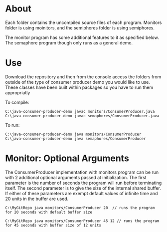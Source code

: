 # About
Each folder contains the uncompiled source files of each program. Monitors folder is using moinitors, and the semiphores folder is using semiphores.

The monitor program has some additional features to it as specified below. The semaphore program though only runs as a general demo.

# Use
Download the repository and then from the console access the folders from outside of the type of consumer producer demo you 
would like to use. These classes have been built within packages so you have to run them appropriatly

To compile:
````
C:\java-consumer-producer-demo javac monitors/ConsumerProducer.java
C:\java-consumer-producer-demo javac semaphores/ConsumerProducer.java
````

To run:
````
C:\java-consumer-producer-demo java monitors/ConsumerProducer
C:\java-consumer-producer-demo java semaphores/ConsumerProducer
````

# Monitor: Optional Arguments
The ConsumerProducer implementation with monitors program can be run with 2 additional optional arguments passed at initialization. The first parameter is the number of seconds the program will run before terminating itself. The second parameter is to give the size of the internal shared buffer. If either of these parameters are exempt default values of infinite time and 20 units in the buffer are used.
````
C:\MyGitRepo java monitors/ConsumerProducer 20  // runs the program for 20 seconds with default buffer size

C:\MyGitRepo java monitors/ConsumerProducer 45 12 // runs the program for 45 seconds with buffer size of 12 units
````
